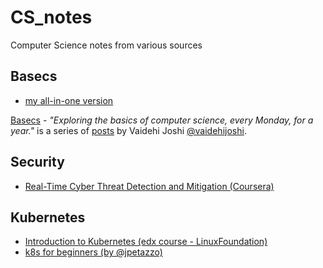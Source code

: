 # CS_notes
Computer Science notes from various sources

## Basecs
 - [my all-in-one version](https://github.com/tgogos/CS_notes/blob/master/basecs/README.md)
 
[Basecs](https://medium.com/basecs) - *"Exploring the basics of computer science, every Monday, for a year."* is a series of [posts](https://medium.com/@vaidehijoshi) by  Vaidehi Joshi [@vaidehijoshi](https://twitter.com/vaidehijoshi).

## Security
 - [Real-Time Cyber Threat Detection and Mitigation (Coursera)](security/Real-Time_Cyber_Threat_Detection_and_Mitigation.md)

## Kubernetes
 - [Introduction to Kubernetes (edx course - LinuxFoundation)](Introduction_to_Kubernetes/README.md)
 - [k8s for beginners (by @jpetazzo)](k8s_for_beginners/README.md)
